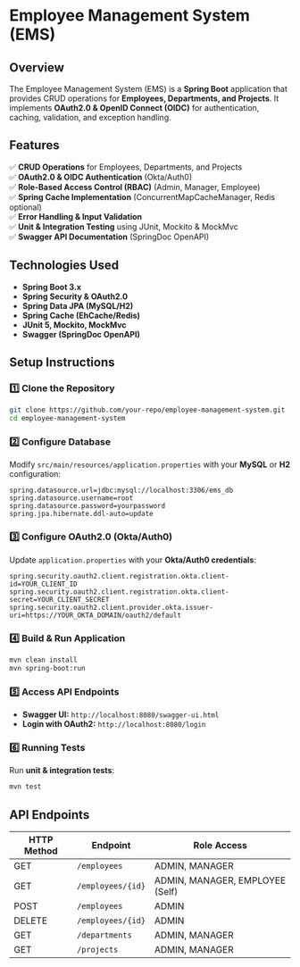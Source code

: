 # Employee Management System (EMS)

## Overview
The Employee Management System (EMS) is a **Spring Boot** application that provides CRUD operations for **Employees, Departments, and Projects**. It implements **OAuth2.0 & OpenID Connect (OIDC)** for authentication, caching, validation, and exception handling.

## Features
✅ **CRUD Operations** for Employees, Departments, and Projects  
✅ **OAuth2.0 & OIDC Authentication** (Okta/Auth0)  
✅ **Role-Based Access Control (RBAC)** (Admin, Manager, Employee)  
✅ **Spring Cache Implementation** (ConcurrentMapCacheManager, Redis optional)  
✅ **Error Handling & Input Validation**  
✅ **Unit & Integration Testing** using JUnit, Mockito & MockMvc  
✅ **Swagger API Documentation** (SpringDoc OpenAPI)  

## Technologies Used
- **Spring Boot 3.x**
- **Spring Security & OAuth2.0**
- **Spring Data JPA (MySQL/H2)**
- **Spring Cache (EhCache/Redis)**
- **JUnit 5, Mockito, MockMvc**
- **Swagger (SpringDoc OpenAPI)**

## Setup Instructions
### 1️⃣ Clone the Repository
```sh
git clone https://github.com/your-repo/employee-management-system.git
cd employee-management-system
```

### 2️⃣ Configure Database
Modify `src/main/resources/application.properties` with your **MySQL** or **H2** configuration:
```properties
spring.datasource.url=jdbc:mysql://localhost:3306/ems_db
spring.datasource.username=root
spring.datasource.password=yourpassword
spring.jpa.hibernate.ddl-auto=update
```

### 3️⃣ Configure OAuth2.0 (Okta/Auth0)
Update `application.properties` with your **Okta/Auth0 credentials**:
```properties
spring.security.oauth2.client.registration.okta.client-id=YOUR_CLIENT_ID
spring.security.oauth2.client.registration.okta.client-secret=YOUR_CLIENT_SECRET
spring.security.oauth2.client.provider.okta.issuer-uri=https://YOUR_OKTA_DOMAIN/oauth2/default
```

### 4️⃣ Build & Run Application
```sh
mvn clean install
mvn spring-boot:run
```

### 5️⃣ Access API Endpoints
- **Swagger UI:** `http://localhost:8080/swagger-ui.html`
- **Login with OAuth2:** `http://localhost:8080/login`

### 6️⃣ Running Tests
Run **unit & integration tests**:
```sh
mvn test
```

## API Endpoints
| HTTP Method | Endpoint | Role Access |
|------------|----------|-------------|
| GET | `/employees` | ADMIN, MANAGER |
| GET | `/employees/{id}` | ADMIN, MANAGER, EMPLOYEE (Self) |
| POST | `/employees` | ADMIN |
| DELETE | `/employees/{id}` | ADMIN |
| GET | `/departments` | ADMIN, MANAGER |
| GET | `/projects` | ADMIN, MANAGER |


